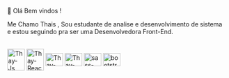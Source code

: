 👋 Olá Bem vindos ! 

Me Chamo Thais , Sou estudante de analise e desenvolvimento de sistema e estou seguindo pra ser uma Desenvolvedora Front-End.
<div style="display: inline_block"><br>
  <img align="center" alt="Thay-Js" height="50" width="40" src="https://img.shields.io/badge/JavaScript-323330?style=for-the-badge&logo=javascript&logoColor=F7DF1E">
  <img align="center" alt="Thay-React" height="50" width="40" src="https://img.shields.io/badge/HTML5-E34F26?style=for-the-badge&logo=html5&logoColor=white">
  <img align="center" alt="Thay-HTML" height="30" width="40" src="https://img.shields.io/badge/CSS3-1572B6?style=for-the-badge&logo=css3&logoColor=white">
  <img align="center" alt="Thay-CSS" height="30" width="40" src="https://img.shields.io/badge/React-20232A?style=for-the-badge&logo=react&logoColor=61DAFB">
  <img align="center" alt="sass-CSS" height="30" width="40" src="https://img.shields.io/badge/Sass-CC6699?style=for-the-badge&logo=sass&logoColor=white">
  <img align="center" alt="bootstrap-CSS" height="30" width="40" src="https://img.shields.io/badge/Bootstrap-563D7C?style=for-the-badge&logo=bootstrap&logoColor=white">  
</div>
